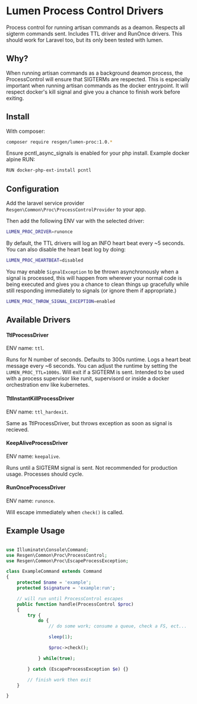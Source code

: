 Lumen Process Control Drivers
=============================

Process control for running artisan commands as a deamon. Respects all sigterm commands sent. Includes TTL driver and RunOnce drivers. This should work for Laravel too, but its only been tested with lumen.

## Why?

When running artisan commands as a background deamon process, the ProcessControl will ensure that SIGTERMs are respected. This is especially important when running artisan commands as the docker entrypoint. It will respect docker's kill signal and give you a chance to finish work before exiting. 


## Install

With composer: 

```bash
composer require resgen/lumen-proc:1.0.*
```

Ensure pcntl_async_signals is enabled for your php install. Example docker alpine RUN:

```bash
RUN docker-php-ext-install pcntl 
```


## Configuration

Add the laravel service provider `Resgen\Common\Proc\ProcessControlProvider` to your app. 

Then add the following ENV var with the selected driver:

```bash
LUMEN_PROC_DRIVER=runonce
```

By default, the TTL drivers will log an INFO heart beat every ~5 seconds. You can also disable the heart beat log by doing:

```bash
LUMEN_PROC_HEARTBEAT=disabled
```

You may enable `SignalException` to be thrown asynchronously when a signal is processed, this will happen from wherever your normal code is being executed and gives you a chance to clean things up gracefully while still responding immediately to signals (or ignore them if appropriate.)

```bash
LUMEN_PROC_THROW_SIGNAL_EXCEPTION=enabled
```


## Available Drivers

#### TtlProcessDriver
ENV name: `ttl`. 

Runs for N number of seconds. Defaults to 300s runtime. Logs a heart beat message every ~6 seconds. You can adjust the runtime by setting the `LUMEN_PROC_TTL=1000s`. Will exit if a SIGTERM is sent. Intended to be used with a process supervisor like runit, supervisord or inside a docker orchestration env like kubernetes.

#### TtlInstantKillProcessDriver
ENV name: `ttl_hardexit`. 

Same as TtlProcessDriver, but throws exception as soon as signal is recieved.

#### KeepAliveProcessDriver
ENV name: `keepalive`. 

Runs until a SIGTERM signal is sent. Not recommended for production usage. Processes should cycle.

#### RunOnceProcessDriver
ENV name: `runonce`. 

Will escape immediately when `check()` is called.


## Example Usage

```php

use Illuminate\Console\Command;
use Resgen\Common\Proc\ProcessControl;
use Resgen\Common\Proc\EscapeProcessException;

class ExampleCommand extends Command
{
    protected $name = 'example';
    protected $signature = 'example:run';

    // will run until ProcessControl escapes
    public function handle(ProcessControl $proc)
    {
        try {
            do {
                // do some work; consume a queue, check a FS, ect...

                sleep(1);

                $proc->check();

            } while(true);

        } catch (EscapeProcessException $e) {}

        // finish work then exit
    }

}
```

